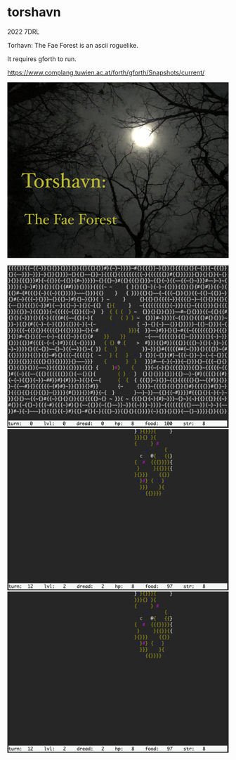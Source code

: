 # torshavn
2022 7DRL

Torhavn: The Fae Forest is an ascii roguelike.

It requires gforth to run.

https://www.complang.tuwien.ac.at/forth/gforth/Snapshots/current/

![image](images/cover.png)

![image](images/img1.png)
![image](images/img2.png)
![image](images/img2.png)
